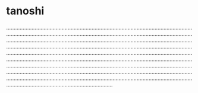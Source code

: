 # tanoshi

...................................................................................................................................................................................................................................................................................................................................................................................................................................................................................................................................................................................................................................................................................................................................................................................................................................................................................................................................................................................................................................................................................................................................................................................................................................